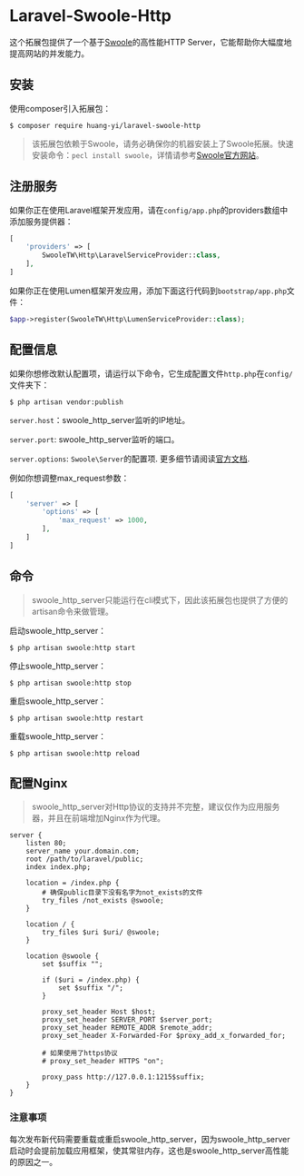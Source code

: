 # Laravel-Swoole-Http

这个拓展包提供了一个基于[Swoole](http://www.swoole.com/)的高性能HTTP Server，它能帮助你大幅度地提高网站的并发能力。

## 安装

使用composer引入拓展包：

```
$ composer require huang-yi/laravel-swoole-http
```

> 该拓展包依赖于Swoole，请务必确保你的机器安装上了Swoole拓展。快速安装命令：`pecl install swoole`，详情请参考[Swoole官方网站](https://wiki.swoole.com/wiki/page/6.html)。

## 注册服务

如果你正在使用Laravel框架开发应用，请在`config/app.php`的providers数组中添加服务提供器：

```php
[
    'providers' => [
        SwooleTW\Http\LaravelServiceProvider::class,
    ],
]
```

如果你正在使用Lumen框架开发应用，添加下面这行代码到`bootstrap/app.php`文件：

```php
$app->register(SwooleTW\Http\LumenServiceProvider::class);
```

## 配置信息

如果你想修改默认配置项，请运行以下命令，它生成配置文件`http.php`在`config/`文件夹下：

```
$ php artisan vendor:publish
```

`server.host`：swoole_http_server监听的IP地址。

`server.port`: swoole_http_server监听的端口。

`server.options`: `Swoole\Server`的配置项. 更多细节请阅读[官方文档](https://wiki.swoole.com/wiki/page/274.html).

例如你想调整max_request参数：

```php
[
    'server' => [
        'options' => [
            'max_request' => 1000,
        ],
    ]
]
```

## 命令

> swoole_http_server只能运行在cli模式下，因此该拓展包也提供了方便的artisan命令来做管理。

启动swoole_http_server：

```
$ php artisan swoole:http start
```

停止swoole_http_server：

```
$ php artisan swoole:http stop
```

重启swoole_http_server：

```
$ php artisan swoole:http restart
```

重载swoole_http_server：

```
$ php artisan swoole:http reload
```

## 配置Nginx

> swoole_http_server对Http协议的支持并不完整，建议仅作为应用服务器，并且在前端增加Nginx作为代理。

```nginx
server {
    listen 80;
    server_name your.domain.com;
    root /path/to/laravel/public;
    index index.php;

    location = /index.php {
        # 确保public目录下没有名字为not_exists的文件
        try_files /not_exists @swoole;
    }

    location / {
        try_files $uri $uri/ @swoole;
    }

    location @swoole {
        set $suffix "";
        
        if ($uri = /index.php) {
            set $suffix "/";
        }
    
        proxy_set_header Host $host;
        proxy_set_header SERVER_PORT $server_port;
        proxy_set_header REMOTE_ADDR $remote_addr;
        proxy_set_header X-Forwarded-For $proxy_add_x_forwarded_for;

        # 如果使用了https协议
        # proxy_set_header HTTPS "on";

        proxy_pass http://127.0.0.1:1215$suffix;
    }
}
```

### 注意事项

每次发布新代码需要重载或重启swoole_http_server，因为swoole_http_server启动时会提前加载应用框架，使其常驻内存，这也是swoole_http_server高性能的原因之一。